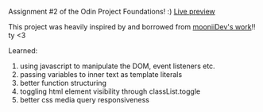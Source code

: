 Assignment #2 of the Odin Project Foundations! :) [Live preview](https://homeworkmon.github.io/rock-paper-scissors/)

This project was heavily inspired by and borrowed from [mooniiDev's work](https://github.com/mooniiDev/rock-paper-scissors-game)!! ty <3

Learned:
1. using javascript to manipulate the DOM, event listeners etc. 
2. passing variables to inner text as template literals
3. better function structuring
4. toggling html element visibility through classList.toggle
5. better css media query responsiveness
